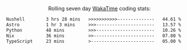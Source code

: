 <p align="center">Rolling seven day <a href="https://wakatime.com/@syrkis"/>WakaTime</a> coding stats:</p>
<!--START_SECTION:waka-->

```txt
Nushell        3 hrs 28 mins   >>>>>>>>>>>--------------   44.61 %
Astro          1 hr 3 mins     >>>----------------------   13.57 %
Python         48 mins         >>>----------------------   10.26 %
Nix            36 mins         >>-----------------------   07.80 %
TypeScript     23 mins         >------------------------   05.00 %
```

<!--END_SECTION:waka-->

